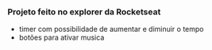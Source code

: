 ### Projeto feito no explorer da Rocketseat

- timer com possibilidade de aumentar e diminuir o tempo
- botões para ativar musica